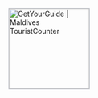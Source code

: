 <a href="https://www.getyourguide.com/-s440141"><img src="https://gyg.me/kUtga42u" width="160px" height="auto" style="border: 1px solid #c6c8d0" alt="GetYourGuide | Maldives TouristCounter" /></a>
